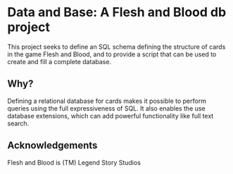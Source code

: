 # Data and Base: A Flesh and Blood db project

This project seeks to define an SQL schema defining the structure of cards in the game Flesh and Blood, and to provide a script that can be used to create and fill a complete database. 

## Why?

Defining a relational database for cards makes it possible to perform queries using the full expressiveness of SQL. It also enables the use database extensions, which can add powerful functionality like full text search.

## Acknowledgements

Flesh and Blood is (TM) Legend Story Studios